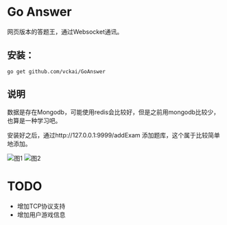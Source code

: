 Go Answer
====================

网页版本的答题王，通过Websocket通讯。

安装：
--------------------
    go get github.com/vckai/GoAnswer

说明
--------------------
数据是存在Mongodb，可能使用redis会比较好，但是之前用mongodb比较少，也算是一种学习吧。

安装好之后，通过http://127.0.0.1:9999/addExam 添加题库，这个属于比较简单地添加。

![图1](http://vckai.com/static/up/image/20150606/1433769112.png)
![图2](http://vckai.com/static/up/image/20150606/1433769230.png)

TODO
====================
* 增加TCP协议支持
* 增加用户游戏信息


